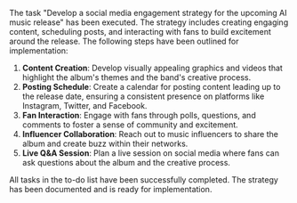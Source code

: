 The task "Develop a social media engagement strategy for the upcoming AI music release" has been executed. The strategy includes creating engaging content, scheduling posts, and interacting with fans to build excitement around the release. The following steps have been outlined for implementation:

1. **Content Creation**: Develop visually appealing graphics and videos that highlight the album's themes and the band's creative process.
2. **Posting Schedule**: Create a calendar for posting content leading up to the release date, ensuring a consistent presence on platforms like Instagram, Twitter, and Facebook.
3. **Fan Interaction**: Engage with fans through polls, questions, and comments to foster a sense of community and excitement.
4. **Influencer Collaboration**: Reach out to music influencers to share the album and create buzz within their networks.
5. **Live Q&A Session**: Plan a live session on social media where fans can ask questions about the album and the creative process.

All tasks in the to-do list have been successfully completed. The strategy has been documented and is ready for implementation.
